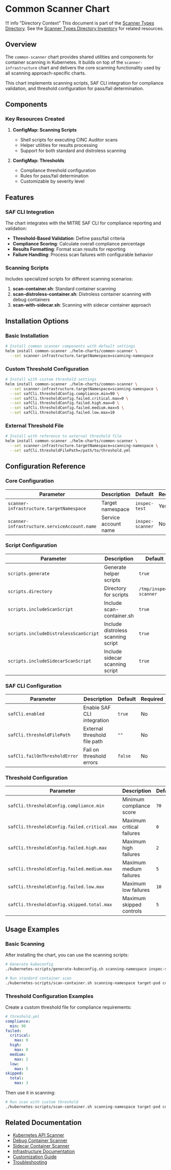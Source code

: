 # Common Scanner Chart

!!! info "Directory Context"
    This document is part of the [Scanner Types Directory](index.md). See the [Scanner Types Directory Inventory](inventory.md) for related resources.

## Overview

The `common-scanner` chart provides shared utilities and components for container scanning in Kubernetes. It builds on top of the `scanner-infrastructure` chart and delivers the core scanning functionality used by all scanning approach-specific charts.

This chart implements scanning scripts, SAF CLI integration for compliance validation, and threshold configuration for pass/fail determination.

## Components

### Key Resources Created

1. **ConfigMap: Scanning Scripts**
   - Shell scripts for executing CINC Auditor scans
   - Helper utilities for results processing
   - Support for both standard and distroless scanning

2. **ConfigMap: Thresholds**
   - Compliance threshold configuration
   - Rules for pass/fail determination
   - Customizable by severity level

## Features

### SAF CLI Integration

The chart integrates with the MITRE SAF CLI for compliance reporting and validation:

- **Threshold-Based Validation**: Define pass/fail criteria
- **Compliance Scoring**: Calculate overall compliance percentage
- **Results Formatting**: Format scan results for reporting
- **Failure Handling**: Process scan failures with configurable behavior

### Scanning Scripts

Includes specialized scripts for different scanning scenarios:

1. **scan-container.sh**: Standard container scanning
2. **scan-distroless-container.sh**: Distroless container scanning with debug containers
3. **scan-with-sidecar.sh**: Scanning with sidecar container approach

## Installation Options

### Basic Installation

```bash
# Install common scanner components with default settings
helm install common-scanner ./helm-charts/common-scanner \
  --set scanner-infrastructure.targetNamespace=scanning-namespace
```

### Custom Threshold Configuration

```bash
# Install with custom threshold settings
helm install common-scanner ./helm-charts/common-scanner \
  --set scanner-infrastructure.targetNamespace=scanning-namespace \
  --set safCli.thresholdConfig.compliance.min=90 \
  --set safCli.thresholdConfig.failed.critical.max=0 \
  --set safCli.thresholdConfig.failed.high.max=0 \
  --set safCli.thresholdConfig.failed.medium.max=5 \
  --set safCli.thresholdConfig.failed.low.max=10
```

### External Threshold File

```bash
# Install with reference to external threshold file
helm install common-scanner ./helm-charts/common-scanner \
  --set scanner-infrastructure.targetNamespace=scanning-namespace \
  --set safCli.thresholdFilePath=/path/to/threshold.yml
```

## Configuration Reference

### Core Configuration

| Parameter | Description | Default | Required |
|-----------|-------------|---------|----------|
| `scanner-infrastructure.targetNamespace` | Target namespace | `inspec-test` | Yes |
| `scanner-infrastructure.serviceAccount.name` | Service account name | `inspec-scanner` | No |

### Script Configuration

| Parameter | Description | Default | Required |
|-----------|-------------|---------|----------|
| `scripts.generate` | Generate helper scripts | `true` | No |
| `scripts.directory` | Directory for scripts | `/tmp/inspec-scanner` | No |
| `scripts.includeScanScript` | Include scan-container.sh | `true` | No |
| `scripts.includeDistrolessScanScript` | Include distroless scanning script | `true` | No |
| `scripts.includeSidecarScanScript` | Include sidecar scanning script | `true` | No |

### SAF CLI Configuration

| Parameter | Description | Default | Required |
|-----------|-------------|---------|----------|
| `safCli.enabled` | Enable SAF CLI integration | `true` | No |
| `safCli.thresholdFilePath` | External threshold file path | `""` | No |
| `safCli.failOnThresholdError` | Fail on threshold errors | `false` | No |

### Threshold Configuration

| Parameter | Description | Default | Required |
|-----------|-------------|---------|----------|
| `safCli.thresholdConfig.compliance.min` | Minimum compliance score | `70` | No |
| `safCli.thresholdConfig.failed.critical.max` | Maximum critical failures | `0` | No |
| `safCli.thresholdConfig.failed.high.max` | Maximum high failures | `2` | No |
| `safCli.thresholdConfig.failed.medium.max` | Maximum medium failures | `5` | No |
| `safCli.thresholdConfig.failed.low.max` | Maximum low failures | `10` | No |
| `safCli.thresholdConfig.skipped.total.max` | Maximum skipped controls | `5` | No |

## Usage Examples

### Basic Scanning

After installing the chart, you can use the scanning scripts:

```bash
# Generate kubeconfig
./kubernetes-scripts/generate-kubeconfig.sh scanning-namespace inspec-scanner ./kubeconfig.yaml

# Run standard container scan
./kubernetes-scripts/scan-container.sh scanning-namespace target-pod container-name ./profiles/container-baseline
```

### Threshold Configuration Examples

Create a custom threshold file for compliance requirements:

```yaml
# threshold.yml
compliance:
  min: 90
failed:
  critical:
    max: 0
  high:
    max: 0
  medium:
    max: 2
  low:
    max: 5
skipped:
  total:
    max: 3
```

Then use it in scanning:

```bash
# Run scan with custom threshold
./kubernetes-scripts/scan-container.sh scanning-namespace target-pod container-name ./profiles/container-baseline --threshold-file=./threshold.yml
```

## Related Documentation

- [Kubernetes API Scanner](standard-scanner.md)
- [Debug Container Scanner](distroless-scanner.md)
- [Sidecar Container Scanner](sidecar-scanner.md)
- [Infrastructure Documentation](../infrastructure/index.md)
- [Customization Guide](../usage/customization.md)
- [Troubleshooting](../operations/troubleshooting.md)
